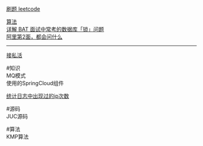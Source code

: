 [刷题 leetcode](https://leetcode-cn.com/problemset/all/)  

[算法](https://mp.weixin.qq.com/s/6WRDutAamqkhprg6Xf49eg)  
[详解 BAT 面试中常考的数据库「锁」问题](https://www.toutiao.com/i6737894854702924296/)  
[阿里第2面，都会问什么](https://mp.weixin.qq.com/s/o4hs3WLBezE-RvkYHEWAJQ)   


---
[接私活](https://mp.weixin.qq.com/s/Rb4MlisMpfiv_j3lV5TZ4g)  

#知识  
MQ模式  
使用的SpringCloud组件  

[统计日志中出现过的ip次数](https://blog.csdn.net/jirryzhang/article/details/82467554)  

#源码  
JUC源码  


#算法  
KMP算法  



